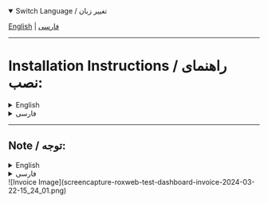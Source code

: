 <!-- Switch Option -->
<details open>
<summary>Switch Language / تغییر زبان</summary>

[English](#english) | [فارسی](#فارسی)
</details>

---

# Installation Instructions / راهنمای نصب:

<details>
<summary id="english">English</summary>

1. First, create a page in WordPress with any desired name, preferably "invoice".
2. Create a file named `page-invoice.php` in the root directory of your WordPress theme.
3. Then, navigate to the page you created and select the "Invoice Template" theme.
4. That's it!

Now, your customers can access their respective invoices using the following link:
- Sample.domain/invoice?id=order_id

</details>

<details>
<summary id="فارسی">فارسی</summary>

1. ابتدا یک صفحه در وردپرس با هر نام دلخواهی، ترجیحاً "فاکتور"، ایجاد کنید.
2. یک فایل با نام `page-invoice.php` در دایرکتوری اصلی قالب وردپرس خود ایجاد کنید.
3. سپس وارد صفحه‌ای که ساختید شده و قالب "Invoice Template" را انتخاب کنید.
4. تمام!

حالا مشتریان شما می‌توانند با استفاده از لینک زیر به فاکتور متعلق به خودشان دسترسی داشته باشند:
- Sample.domain/invoice?id=order_id

</details>

---

## Note / توجه:

<details>
<summary id="english">English</summary>

- For privacy protection, if the invoice doesn't exist, users will encounter a 404 error.
- If the requested invoice doesn't belong to the current user, a 403 error will be encountered.

</details>

<details>
<summary id="فارسی">فارسی</summary>

- برای حفظ حریم خصوصی، در صورت عدم وجود فاکتور، کاربران با یک خطای 404 مواجه خواهند شد.
- اگر فاکتور درخواستی به کاربر فعلی تعلق نداشته باشد، با یک خطای 403 مواجه خواهند شد.

</details>
![Invoice Image](screencapture-roxweb-test-dashboard-invoice-2024-03-22-15_24_01.png)
